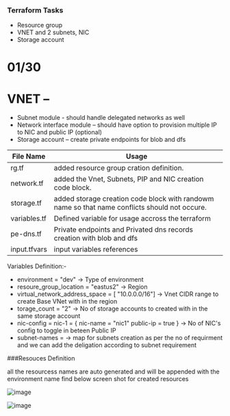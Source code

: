 ### Terraform Tasks 
* Resource group
* VNET and 2 subnets, NIC
* Storage account
# 01/30

# VNET –
* Subnet module - should handle delegated networks as well
* Network interface module – should have option to provision multiple IP to NIC and public IP (optional)
* Storage account – create private endpoints for blob and dfs




| File Name | Usage |
| ----------- | ----------- |
| rg.tf | added resource group cration definition. |
| network.tf | added the Vnet, Subnets, PIP and NIC creation code block. |
| storage.tf | added storage creation code block with randowm name so that name conflicts should not occure. |
| variables.tf | Defined variable for usage accross the terraform |
| pe-dns.tf | Private endpoints and Privated dns records creation with blob and dfs|
| input.tfvars| input variables references|


Variables Definition:-

- environment                   = "dev"  -> Type of environment
- resoure_group_location        = "eastus2" -> Region
- virtual_network_address_space = [ "10.0.0.0/16"]  -> Vnet CIDR range to create Base VNet with in the region
- torage_count                 = "2" -> No of storage accounts to created with in the same storage account
- nic-config                     = nic-1 = {     nic-name  = "nic1"     public-ip = true  }  -> No of NIC's config to toggle in beteen Public IP
- subnet-names                  =      -> map for subnets creation as per the no of requirment and we can add the deligation according to subnet requirement


###Resouces Definition

all the resourcess names are auto generated and will be appended with the environment name find below screen shot for created resources

![image](https://user-images.githubusercontent.com/123788787/215660489-d7df84f6-9d71-4bd2-aa28-9a4ff756b9d3.png)

![image](https://user-images.githubusercontent.com/123788787/215660768-af7ed80f-265e-4d20-9d28-f0bdd90a03fb.png)


